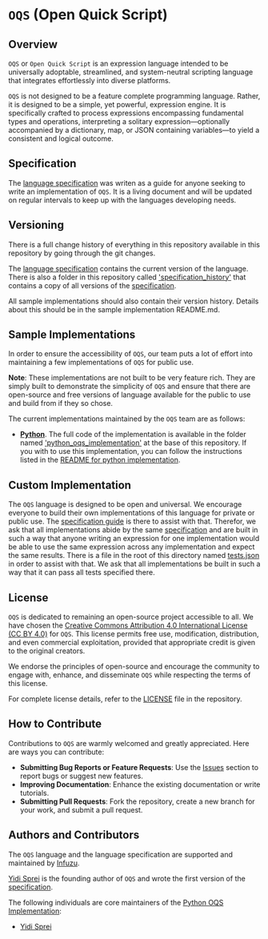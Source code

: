 # `OQS` (Open Quick Script)
## Overview
`OQS` or `Open Quick Script` is an expression language intended to be universally adoptable, streamlined, and system-neutral scripting language that integrates effortlessly into diverse platforms. 

`OQS` is not designed to be a feature complete programming language. Rather, it is designed to be a simple, yet powerful, expression engine. It is specifically crafted to process expressions encompassing fundamental types and operations, interpreting a solitary expression—optionally accompanied by a dictionary, map, or JSON containing variables—to yield a consistent and logical outcome.




## Specification
The [language specification](https://github.com/Infuzu/OQS/blob/main/oqs-specification.md) was writen as a guide for anyone seeking to write an implementation of `OQS`. It is a living document and will be updated on regular intervals to keep up with the languages developing needs. 



## Versioning
There is a full change history of everything in this repository available in this repository by going through the git changes.

The [language specification](https://github.com/Infuzu/OQS/blob/main/oqs-specification.md) contains the current version of the language. There is also a folder in this repository called ['specification_history'](https://github.com/Infuzu/OQS/tree/main/specification_history) that contains a copy of all versions of the [specification](https://github.com/Infuzu/OQS/blob/main/oqs-specification.md).

All sample implementations should also contain their version history. Details about this should be in the sample implementation README.md.




## Sample Implementations
In order to ensure the accessibility of `OQS`, our team puts a lot of effort into maintaining a few implementations of `OQS` for public use. 

**Note**: These implementations are not built to be very feature rich. They are simply built to demonstrate the simplicity of `OQS` and ensure that there are open-source and free versions of language available for the public to use and build from if they so chose.

The current implementations maintained by the `OQS` team are as follows:
- [**Python**](https://github.com/Infuzu/OQS/tree/main/python_oqs_implementation). The full code of the implementation is available in the folder named ['python_oqs_implementation'](https://github.com/Infuzu/OQS/tree/main/python_oqs_implementation) at the base of this repository. If you with to use this implementation, you can follow the instructions listed in the [README for python implementation](https://github.com/Infuzu/OQS/blob/main/python_oqs_implementation/README.md).




## Custom Implementation
The `OQS` language is designed to be open and universal. We encourage everyone to build their own implementations of this language for private or public use. The [specification guide](https://github.com/Infuzu/OQS/blob/main/oqs-specification.md) is there to assist with that. Therefor, we ask that all implementations abide by the same [specification](https://github.com/Infuzu/OQS/blob/main/oqs-specification.md) and are built in such a way that anyone writing an expression for one implementation would be able to use the same expression across any implementation and expect the same results. There is a file in the root of this directory named [tests.json](https://github.com/Infuzu/OQS/blob/main/tests.json) in order to assist with that. We ask that all implementations be built in such a way that it can pass all tests specified there.




## License
`OQS` is dedicated to remaining an open-source project accessible to all. We have chosen the [Creative Commons Attribution 4.0 International License (CC BY 4.0)](https://creativecommons.org/licenses/by/4.0/) for `OQS`. This license permits free use, modification, distribution, and even commercial exploitation, provided that appropriate credit is given to the original creators.

We endorse the principles of open-source and encourage the community to engage with, enhance, and disseminate `OQS` while respecting the terms of this license.

For complete license details, refer to the [LICENSE](https://github.com/Infuzu/OQS/blob/main/LICENSE.md) file in the repository.




## How to Contribute
Contributions to `OQS` are warmly welcomed and greatly appreciated. Here are ways you can contribute:

- **Submitting Bug Reports or Feature Requests**: Use the [Issues](https://github.com/Infuzu/OQS/issues) section to report bugs or suggest new features.
- **Improving Documentation**: Enhance the existing documentation or write tutorials.
- **Submitting Pull Requests**: Fork the repository, create a new branch for your work, and submit a pull request.




## Authors and Contributors
The `OQS` language and the language specification are supported and maintained by [Infuzu](https://infuzu.com).

[Yidi Sprei](https://yidisprei.com) is the founding author of `OQS` and wrote the first version of the [specification](https://github.com/Infuzu/OQS/blob/main/oqs-specification.md).

The following individuals are core maintainers of the [Python OQS Implementation](https://github.com/Infuzu/OQS/tree/main/python_oqs_implementation):
- [Yidi Sprei](https://yidisprei.com)
